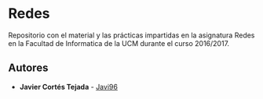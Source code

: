 # Redes
Repositorio con el material y las prácticas impartidas en la asignatura Redes en la Facultad de Informatica de la UCM durante el curso 2016/2017.

## Autores
* **Javier Cortés Tejada** - [Javi96](https://github.com/Javi96)
